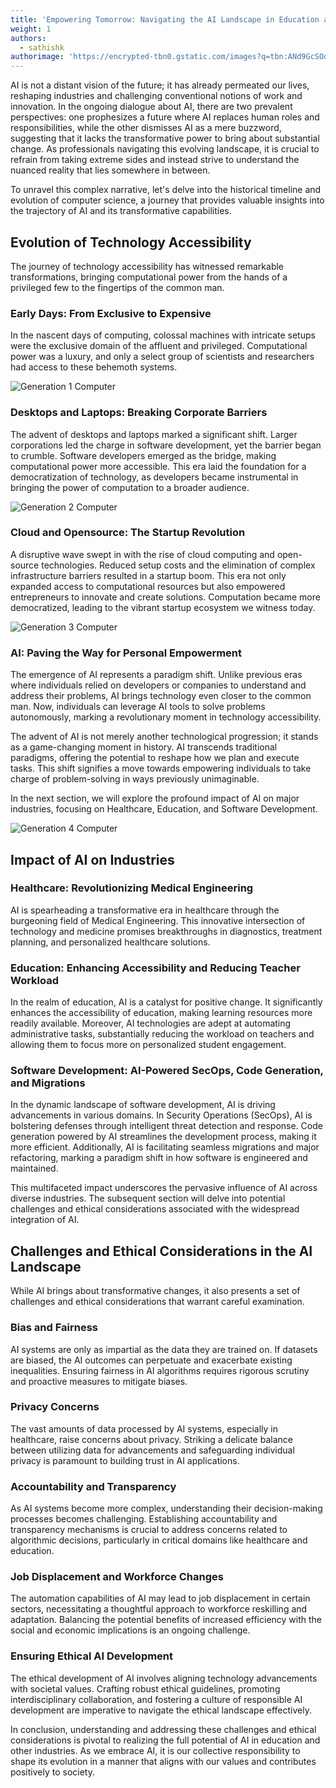 ```yaml
---
title: 'Empowering Tomorrow: Navigating the AI Landscape in Education and Beyond'
weight: 1
authors:
  - sathishk
authorimage: 'https://encrypted-tbn0.gstatic.com/images?q=tbn:ANd9GcSOd256TcC6vcaQ99TYzoP0pBbch9_Q-bbrmw&usqp=CAU'
---
```


AI is not a distant vision of the future; it has already permeated our lives, reshaping industries and challenging conventional notions of work and innovation. In the ongoing dialogue about AI, there are two prevalent perspectives: one prophesizes a future where AI replaces human roles and responsibilities, while the other dismisses AI as a mere buzzword, suggesting that it lacks the transformative power to bring about substantial change. As professionals navigating this evolving landscape, it is crucial to refrain from taking extreme sides and instead strive to understand the nuanced reality that lies somewhere in between.

To unravel this complex narrative, let's delve into the historical timeline and evolution of computer science, a journey that provides valuable insights into the trajectory of AI and its transformative capabilities.

## Evolution of Technology Accessibility

The journey of technology accessibility has witnessed remarkable transformations, bringing computational power from the hands of a privileged few to the fingertips of the common man.

### Early Days: From Exclusive to Expensive

In the nascent days of computing, colossal machines with intricate setups were the exclusive domain of the affluent and privileged. Computational power was a luxury, and only a select group of scientists and researchers had access to these behemoth systems.

![Generation 1 Computer](/images/gen1-cs_.jpg)

### Desktops and Laptops: Breaking Corporate Barriers

The advent of desktops and laptops marked a significant shift. Larger corporations led the charge in software development, yet the barrier began to crumble. Software developers emerged as the bridge, making computational power more accessible. This era laid the foundation for a democratization of technology, as developers became instrumental in bringing the power of computation to a broader audience.

![Generation 2 Computer](/images/gen2-cs_.jpg)

### Cloud and Opensource: The Startup Revolution

A disruptive wave swept in with the rise of cloud computing and open-source technologies. Reduced setup costs and the elimination of complex infrastructure barriers resulted in a startup boom. This era not only expanded access to computational resources but also empowered entrepreneurs to innovate and create solutions. Computation became more democratized, leading to the vibrant startup ecosystem we witness today.


![Generation 3 Computer](/images/gen3-cs.jpeg)

### AI: Paving the Way for Personal Empowerment

The emergence of AI represents a paradigm shift. Unlike previous eras where individuals relied on developers or companies to understand and address their problems, AI brings technology even closer to the common man. Now, individuals can leverage AI tools to solve problems autonomously, marking a revolutionary moment in technology accessibility.

The advent of AI is not merely another technological progression; it stands as a game-changing moment in history. AI transcends traditional paradigms, offering the potential to reshape how we plan and execute tasks. This shift signifies a move towards empowering individuals to take charge of problem-solving in ways previously unimaginable.

In the next section, we will explore the profound impact of AI on major industries, focusing on Healthcare, Education, and Software Development.


![Generation 4 Computer](/images/gen4-cs.jpeg)

## Impact of AI on Industries

### Healthcare: Revolutionizing Medical Engineering

AI is spearheading a transformative era in healthcare through the burgeoning field of Medical Engineering. This innovative intersection of technology and medicine promises breakthroughs in diagnostics, treatment planning, and personalized healthcare solutions.

### Education: Enhancing Accessibility and Reducing Teacher Workload

In the realm of education, AI is a catalyst for positive change. It significantly enhances the accessibility of education, making learning resources more readily available. Moreover, AI technologies are adept at automating administrative tasks, substantially reducing the workload on teachers and allowing them to focus more on personalized student engagement.

### Software Development: AI-Powered SecOps, Code Generation, and Migrations

In the dynamic landscape of software development, AI is driving advancements in various domains. In Security Operations (SecOps), AI is bolstering defenses through intelligent threat detection and response. Code generation powered by AI streamlines the development process, making it more efficient. Additionally, AI is facilitating seamless migrations and major refactoring, marking a paradigm shift in how software is engineered and maintained.

This multifaceted impact underscores the pervasive influence of AI across diverse industries. The subsequent section will delve into potential challenges and ethical considerations associated with the widespread integration of AI.

## Challenges and Ethical Considerations in the AI Landscape

While AI brings about transformative changes, it also presents a set of challenges and ethical considerations that warrant careful examination.

### Bias and Fairness

AI systems are only as impartial as the data they are trained on. If datasets are biased, the AI outcomes can perpetuate and exacerbate existing inequalities. Ensuring fairness in AI algorithms requires rigorous scrutiny and proactive measures to mitigate biases.

### Privacy Concerns

The vast amounts of data processed by AI systems, especially in healthcare, raise concerns about privacy. Striking a delicate balance between utilizing data for advancements and safeguarding individual privacy is paramount to building trust in AI applications.

### Accountability and Transparency

As AI systems become more complex, understanding their decision-making processes becomes challenging. Establishing accountability and transparency mechanisms is crucial to address concerns related to algorithmic decisions, particularly in critical domains like healthcare and education.

### Job Displacement and Workforce Changes

The automation capabilities of AI may lead to job displacement in certain sectors, necessitating a thoughtful approach to workforce reskilling and adaptation. Balancing the potential benefits of increased efficiency with the social and economic implications is an ongoing challenge.

### Ensuring Ethical AI Development

The ethical development of AI involves aligning technology advancements with societal values. Crafting robust ethical guidelines, promoting interdisciplinary collaboration, and fostering a culture of responsible AI development are imperative to navigate the ethical landscape effectively.

In conclusion, understanding and addressing these challenges and ethical considerations is pivotal to realizing the full potential of AI in education and other industries. As we embrace AI, it is our collective responsibility to shape its evolution in a manner that aligns with our values and contributes positively to society.
